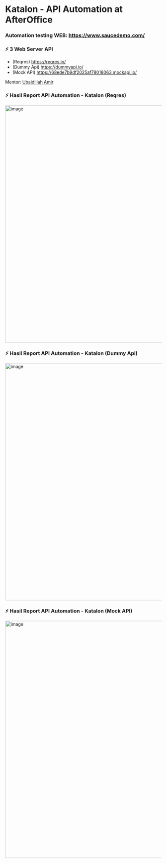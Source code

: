 # Katalon - API Automation at AfterOffice 
### Automation testing WEB: https://www.saucedemo.com/

### :zap: 3 Web Server API
- (Reqres) https://reqres.in/
- (Dummy Api) https://dummyapi.io/
- (Mock API) https://68ede7b9df2025af78018063.mockapi.io/


Mentor: <a href="https://www.linkedin.com/in/ubaidillah-amir-1083505a/">Ubaidillah Amir</a>

### :zap: Hasil Report API Automation - Katalon (Reqres)
<img width="1350" height="760" alt="image" src="https://github.com/user-attachments/assets/0650a9fd-f841-4573-842e-027c59d4909e" />

### :zap: Hasil Report API Automation - Katalon (Dummy Api)
<img width="1350" height="760" alt="image" src="https://github.com/user-attachments/assets/0650a9fd-f841-4573-842e-027c59d4909e" />

### :zap: Hasil Report API Automation - Katalon (Mock API)
<img width="1350" height="760" alt="image" src="https://github.com/user-attachments/assets/0650a9fd-f841-4573-842e-027c59d4909e" />
